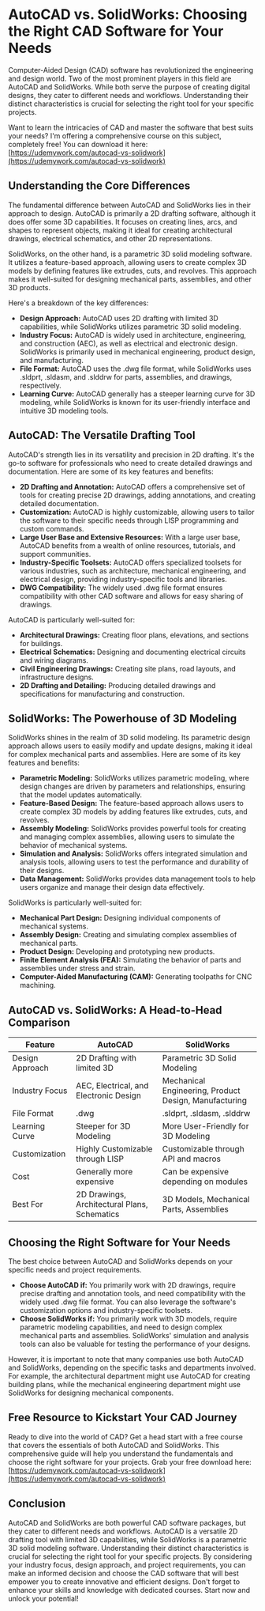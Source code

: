 # AutoCAD vs. SolidWorks: Choosing the Right CAD Software for Your Needs

Computer-Aided Design (CAD) software has revolutionized the engineering and design world. Two of the most prominent players in this field are AutoCAD and SolidWorks. While both serve the purpose of creating digital designs, they cater to different needs and workflows. Understanding their distinct characteristics is crucial for selecting the right tool for your specific projects.

Want to learn the intricacies of CAD and master the software that best suits your needs? I'm offering a comprehensive course on this subject, completely free! You can download it here: [https://udemywork.com/autocad-vs-solidwork](https://udemywork.com/autocad-vs-solidwork)

## Understanding the Core Differences

The fundamental difference between AutoCAD and SolidWorks lies in their approach to design. AutoCAD is primarily a 2D drafting software, although it does offer some 3D capabilities. It focuses on creating lines, arcs, and shapes to represent objects, making it ideal for creating architectural drawings, electrical schematics, and other 2D representations.

SolidWorks, on the other hand, is a parametric 3D solid modeling software. It utilizes a feature-based approach, allowing users to create complex 3D models by defining features like extrudes, cuts, and revolves. This approach makes it well-suited for designing mechanical parts, assemblies, and other 3D products.

Here's a breakdown of the key differences:

*   **Design Approach:** AutoCAD uses 2D drafting with limited 3D capabilities, while SolidWorks utilizes parametric 3D solid modeling.
*   **Industry Focus:** AutoCAD is widely used in architecture, engineering, and construction (AEC), as well as electrical and electronic design. SolidWorks is primarily used in mechanical engineering, product design, and manufacturing.
*   **File Format:** AutoCAD uses the .dwg file format, while SolidWorks uses .sldprt, .sldasm, and .slddrw for parts, assemblies, and drawings, respectively.
*   **Learning Curve:** AutoCAD generally has a steeper learning curve for 3D modeling, while SolidWorks is known for its user-friendly interface and intuitive 3D modeling tools.

## AutoCAD: The Versatile Drafting Tool

AutoCAD's strength lies in its versatility and precision in 2D drafting. It's the go-to software for professionals who need to create detailed drawings and documentation. Here are some of its key features and benefits:

*   **2D Drafting and Annotation:** AutoCAD offers a comprehensive set of tools for creating precise 2D drawings, adding annotations, and creating detailed documentation.
*   **Customization:** AutoCAD is highly customizable, allowing users to tailor the software to their specific needs through LISP programming and custom commands.
*   **Large User Base and Extensive Resources:** With a large user base, AutoCAD benefits from a wealth of online resources, tutorials, and support communities.
*   **Industry-Specific Toolsets:** AutoCAD offers specialized toolsets for various industries, such as architecture, mechanical engineering, and electrical design, providing industry-specific tools and libraries.
*   **DWG Compatibility:** The widely used .dwg file format ensures compatibility with other CAD software and allows for easy sharing of drawings.

AutoCAD is particularly well-suited for:

*   **Architectural Drawings:** Creating floor plans, elevations, and sections for buildings.
*   **Electrical Schematics:** Designing and documenting electrical circuits and wiring diagrams.
*   **Civil Engineering Drawings:** Creating site plans, road layouts, and infrastructure designs.
*   **2D Drafting and Detailing:** Producing detailed drawings and specifications for manufacturing and construction.

## SolidWorks: The Powerhouse of 3D Modeling

SolidWorks shines in the realm of 3D solid modeling. Its parametric design approach allows users to easily modify and update designs, making it ideal for complex mechanical parts and assemblies. Here are some of its key features and benefits:

*   **Parametric Modeling:** SolidWorks utilizes parametric modeling, where design changes are driven by parameters and relationships, ensuring that the model updates automatically.
*   **Feature-Based Design:** The feature-based approach allows users to create complex 3D models by adding features like extrudes, cuts, and revolves.
*   **Assembly Modeling:** SolidWorks provides powerful tools for creating and managing complex assemblies, allowing users to simulate the behavior of mechanical systems.
*   **Simulation and Analysis:** SolidWorks offers integrated simulation and analysis tools, allowing users to test the performance and durability of their designs.
*   **Data Management:** SolidWorks provides data management tools to help users organize and manage their design data effectively.

SolidWorks is particularly well-suited for:

*   **Mechanical Part Design:** Designing individual components of mechanical systems.
*   **Assembly Design:** Creating and simulating complex assemblies of mechanical parts.
*   **Product Design:** Developing and prototyping new products.
*   **Finite Element Analysis (FEA):** Simulating the behavior of parts and assemblies under stress and strain.
*   **Computer-Aided Manufacturing (CAM):** Generating toolpaths for CNC machining.

## AutoCAD vs. SolidWorks: A Head-to-Head Comparison

| Feature           | AutoCAD                                     | SolidWorks                                     |
| ----------------- | ------------------------------------------- | ---------------------------------------------- |
| Design Approach  | 2D Drafting with limited 3D                | Parametric 3D Solid Modeling                  |
| Industry Focus    | AEC, Electrical, and Electronic Design       | Mechanical Engineering, Product Design, Manufacturing |
| File Format        | .dwg                                       | .sldprt, .sldasm, .slddrw                    |
| Learning Curve     | Steeper for 3D Modeling                    | More User-Friendly for 3D Modeling             |
| Customization      | Highly Customizable through LISP           | Customizable through API and macros            |
| Cost               | Generally more expensive                  | Can be expensive depending on modules          |
| Best For          | 2D Drawings, Architectural Plans, Schematics | 3D Models, Mechanical Parts, Assemblies       |

## Choosing the Right Software for Your Needs

The best choice between AutoCAD and SolidWorks depends on your specific needs and project requirements.

*   **Choose AutoCAD if:** You primarily work with 2D drawings, require precise drafting and annotation tools, and need compatibility with the widely used .dwg file format. You can also leverage the software's customization options and industry-specific toolsets.
*   **Choose SolidWorks if:** You primarily work with 3D models, require parametric modeling capabilities, and need to design complex mechanical parts and assemblies. SolidWorks' simulation and analysis tools can also be valuable for testing the performance of your designs.

However, it is important to note that many companies use both AutoCAD and SolidWorks, depending on the specific tasks and departments involved. For example, the architectural department might use AutoCAD for creating building plans, while the mechanical engineering department might use SolidWorks for designing mechanical components.

## Free Resource to Kickstart Your CAD Journey

Ready to dive into the world of CAD? Get a head start with a free course that covers the essentials of both AutoCAD and SolidWorks. This comprehensive guide will help you understand the fundamentals and choose the right software for your projects. Grab your free download here: [https://udemywork.com/autocad-vs-solidwork](https://udemywork.com/autocad-vs-solidwork)

## Conclusion

AutoCAD and SolidWorks are both powerful CAD software packages, but they cater to different needs and workflows. AutoCAD is a versatile 2D drafting tool with limited 3D capabilities, while SolidWorks is a parametric 3D solid modeling software. Understanding their distinct characteristics is crucial for selecting the right tool for your specific projects. By considering your industry focus, design approach, and project requirements, you can make an informed decision and choose the CAD software that will best empower you to create innovative and efficient designs. Don't forget to enhance your skills and knowledge with dedicated courses. Start now and unlock your potential!
